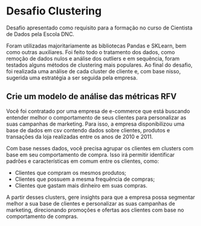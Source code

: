 # Desafio Clustering
Desafio apresentado como requisito para a formação no curso de Cientista de Dados pela Escola DNC. 

Foram utilizadas majoritariamente as bibliotecas Pandas e SKLearn, bem como outras auxiliares. Foi feito todo o tratamento dos dados, como remoção de dados nulos e análise dos outliers e em sequência, foram testados alguns métodos de clustering mais populares. Ao final do desafio, foi realizada uma análise de cada cluster de cliente e, com base nisso, sugerida uma estratégia a ser seguida pela empresa.
## Crie um modelo de análise das métricas RFV
Você foi contratado por uma empresa de e-commerce que está buscando entender melhor o comportamento de seus clientes para personalizar as suas campanhas de marketing. Para isso, a empresa disponibilizou uma base de dados em csv contendo dados sobre clientes, produtos e transações da loja realizadas entre os anos de 2010 e 2011.

Com base nesses dados, você precisa agrupar os clientes em clusters com base em seu comportamento de compra. Isso irá permitir identificar padrões e características em comum entre os clientes, como:

- Clientes que compram os mesmos produtos;
- Clientes que possuem a mesma frequência de compras;
- Clientes que gastam mais dinheiro em suas compras.

A partir desses clusters, gere insights para que a empresa possa segmentar melhor a sua base de clientes e personalizar as suas campanhas de marketing, direcionando promoções e ofertas aos clientes com base no comportamento de compras.
